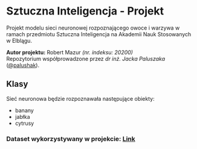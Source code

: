 # Sztuczna Inteligencja - Projekt
Projekt modelu sieci neuronowej rozpoznającego owoce i warzywa w ramach przedmiotu Sztuczna Inteligencja na Akademii Nauk Stosowanych w Elblągu.

**Autor projektu:** Robert Mazur *(nr. indeksu: 20200)*<br>
Repozytorium współprowadzone przez *dr inż. Jacka Paluszaka* ([@palushak](https://github.com/palushak)).

## Klasy

Sieć neuronowa będzie rozpoznawała następujące obiekty:
- banany
- jabłka
- cytrusy

### Dataset wykorzystywany w projekcie: [Link](https://www.kaggle.com/datasets/traneblow/food-items-fruits-berries-vegetables?select=fruit-date-barhi)